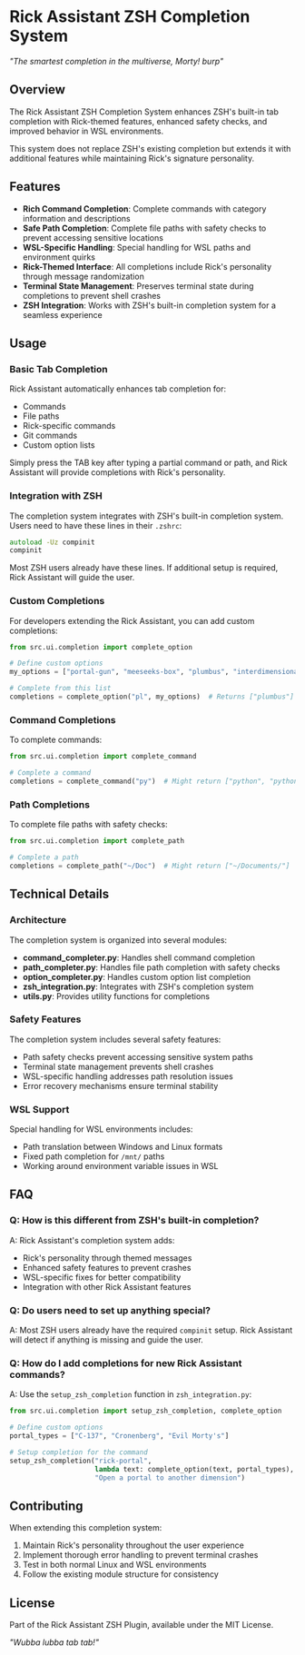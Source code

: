 # Rick Assistant ZSH Completion System

*"The smartest completion in the multiverse, Morty! *burp*"*

## Overview

The Rick Assistant ZSH Completion System enhances ZSH's built-in tab completion with Rick-themed features, enhanced safety checks, and improved behavior in WSL environments.

This system does not replace ZSH's existing completion but extends it with additional features while maintaining Rick's signature personality.

## Features

- **Rich Command Completion**: Complete commands with category information and descriptions
- **Safe Path Completion**: Complete file paths with safety checks to prevent accessing sensitive locations
- **WSL-Specific Handling**: Special handling for WSL paths and environment quirks
- **Rick-Themed Interface**: All completions include Rick's personality through message randomization
- **Terminal State Management**: Preserves terminal state during completions to prevent shell crashes
- **ZSH Integration**: Works with ZSH's built-in completion system for a seamless experience

## Usage

### Basic Tab Completion

Rick Assistant automatically enhances tab completion for:

- Commands
- File paths
- Rick-specific commands
- Git commands
- Custom option lists

Simply press the TAB key after typing a partial command or path, and Rick Assistant will provide completions with Rick's personality.

### Integration with ZSH

The completion system integrates with ZSH's built-in completion system. Users need to have these lines in their `.zshrc`:

```zsh
autoload -Uz compinit
compinit
```

Most ZSH users already have these lines. If additional setup is required, Rick Assistant will guide the user.

### Custom Completions

For developers extending the Rick Assistant, you can add custom completions:

```python
from src.ui.completion import complete_option

# Define custom options
my_options = ["portal-gun", "meeseeks-box", "plumbus", "interdimensional-cable"]

# Complete from this list
completions = complete_option("pl", my_options)  # Returns ["plumbus"]
```

### Command Completions

To complete commands:

```python
from src.ui.completion import complete_command

# Complete a command
completions = complete_command("py")  # Might return ["python", "python3", "pycon"]
```

### Path Completions

To complete file paths with safety checks:

```python
from src.ui.completion import complete_path

# Complete a path
completions = complete_path("~/Doc")  # Might return ["~/Documents/"]
```

## Technical Details

### Architecture

The completion system is organized into several modules:

- **command_completer.py**: Handles shell command completion
- **path_completer.py**: Handles file path completion with safety checks
- **option_completer.py**: Handles custom option list completion
- **zsh_integration.py**: Integrates with ZSH's completion system
- **utils.py**: Provides utility functions for completions

### Safety Features

The completion system includes several safety features:

- Path safety checks prevent accessing sensitive system paths
- Terminal state management prevents shell crashes
- WSL-specific handling addresses path resolution issues
- Error recovery mechanisms ensure terminal stability

### WSL Support

Special handling for WSL environments includes:

- Path translation between Windows and Linux formats
- Fixed path completion for `/mnt/` paths
- Working around environment variable issues in WSL

## FAQ

### Q: How is this different from ZSH's built-in completion?

A: Rick Assistant's completion system adds:
- Rick's personality through themed messages
- Enhanced safety features to prevent crashes
- WSL-specific fixes for better compatibility
- Integration with other Rick Assistant features

### Q: Do users need to set up anything special?

A: Most ZSH users already have the required `compinit` setup. Rick Assistant will detect if anything is missing and guide the user.

### Q: How do I add completions for new Rick Assistant commands?

A: Use the `setup_zsh_completion` function in `zsh_integration.py`:

```python
from src.ui.completion import setup_zsh_completion, complete_option

# Define custom options
portal_types = ["C-137", "Cronenberg", "Evil Morty's"]

# Setup completion for the command
setup_zsh_completion("rick-portal", 
                     lambda text: complete_option(text, portal_types),
                     "Open a portal to another dimension")
```

## Contributing

When extending this completion system:

1. Maintain Rick's personality throughout the user experience
2. Implement thorough error handling to prevent terminal crashes
3. Test in both normal Linux and WSL environments
4. Follow the existing module structure for consistency

## License

Part of the Rick Assistant ZSH Plugin, available under the MIT License.

*"Wubba lubba tab tab!"* 